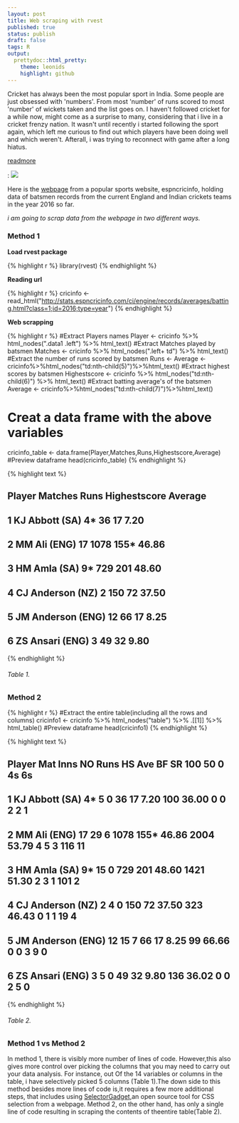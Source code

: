 ```yaml
---
layout: post
title: Web scraping with rvest
published: true
status: publish
draft: false
tags: R 
output:
  prettydoc::html_pretty:
    theme: leonids
    highlight: github
---
```

 
 
Cricket has always been the most popular sport in India. Some people are just obsessed with 'numbers'. From most 'number' of runs scored to most 'number' of wickets taken and the list goes on. I haven't followed cricket for a while now, might come as a surprise to many, considering that i live in a cricket frenzy nation. It wasn't until recently i started following the sport again, which left me curious to find out which players have been doing well and which weren't. Afterall, i was trying to reconnect with game after a long hiatus.
 
[readmore](file:///H:/Data%20and%20scripts%20for%20all%20videos/karthik.github.io/_rmd/2016-12-19-webscraping-rvest.html)
 
: ![](http://www.espncricinfo.com/db/PICTURES/CMS/246000/246097.jpg)
 
Here is the [webpage](http://stats.espncricinfo.com/ci/engine/records/averages/batting.html?class=1;id=2016;type=year) from a popular sports website, espncricinfo, holding data of batsmen records from the current England and Indian crickets teams in the year 2016 so far.
 
*i am going to scrap data from the webpage in two different ways.*
 
 
### Method 1
 
__Load rvest package__

{% highlight r %}
library(rvest)
{% endhighlight %}
 
__Reading url__

{% highlight r %}
cricinfo <- read_html("http://stats.espncricinfo.com/ci/engine/records/averages/batting.html?class=1;id=2016;type=year")
{% endhighlight %}
 
__Web scrapping__

{% highlight r %}
#Extract Players names
Player <- cricinfo %>% html_nodes(".data1 .left") %>% html_text()
#Extract Matches played by batsmen
Matches <- cricinfo %>% html_nodes(".left+ td") %>% html_text()
#Extract the number of runs scored by batsmen
Runs <- Average <- cricinfo%>%html_nodes("td:nth-child(5)")%>%html_text()
#Extract highest scores by batsmen
Highestscore <- cricinfo %>% html_nodes("td:nth-child(6)") %>% html_text()
#Extract batting average's of the batsmen
Average <- cricinfo%>%html_nodes("td:nth-child(7)")%>%html_text()
# Creat a data frame with the above variables
cricinfo_table <- data.frame(Player,Matches,Runs,Highestscore,Average)
#Preview dataframe
head(cricinfo_table) 
{% endhighlight %}



{% highlight text %}
##              Player Matches Runs Highestscore Average
## 1    KJ Abbott (SA)      4*   36           17    7.20
## 2      MM Ali (ENG)      17 1078         155*   46.86
## 3      HM Amla (SA)      9*  729          201   48.60
## 4  CJ Anderson (NZ)       2  150           72   37.50
## 5 JM Anderson (ENG)      12   66           17    8.25
## 6   ZS Ansari (ENG)       3   49           32    9.80
{% endhighlight %}
###### Table 1.
 
### Method 2
 

{% highlight r %}
#Extract the entire table(including all the rows and columns)
cricinfo1 <- cricinfo %>% html_nodes("table") %>% .[[1]] %>% html_table()
#Preview dataframe
head(cricinfo1)
{% endhighlight %}



{% highlight text %}
##              Player Mat Inns NO Runs   HS   Ave   BF    SR 100 50 0  4s 6s
## 1    KJ Abbott (SA)  4*    5  0   36   17  7.20  100 36.00   0  0 2   2  1
## 2      MM Ali (ENG)  17   29  6 1078 155* 46.86 2004 53.79   4  5 3 116 11
## 3      HM Amla (SA)  9*   15  0  729  201 48.60 1421 51.30   2  3 1 101  2
## 4  CJ Anderson (NZ)   2    4  0  150   72 37.50  323 46.43   0  1 1  19  4
## 5 JM Anderson (ENG)  12   15  7   66   17  8.25   99 66.66   0  0 3   9  0
## 6   ZS Ansari (ENG)   3    5  0   49   32  9.80  136 36.02   0  0 2   5  0
{% endhighlight %}
###### Table 2.
 
### Method 1 vs Method 2
 
In method 1, there is visibly more number of lines of code. However,this also gives more control over picking the columns that you may need to carry out your data analysis. For instance, out Of the 14 variables or columns in the table, i have selectively picked 5 columns (Table 1).The down side to this method besides more lines of code is,it requires a few more additional steps, that includes using [SelectorGadget](http://selectorgadget.com/),an open source tool for CSS selection from a webpage. Method 2, on the other hand, has only a single line of code resulting in scraping the contents of theentire table(Table 2).
